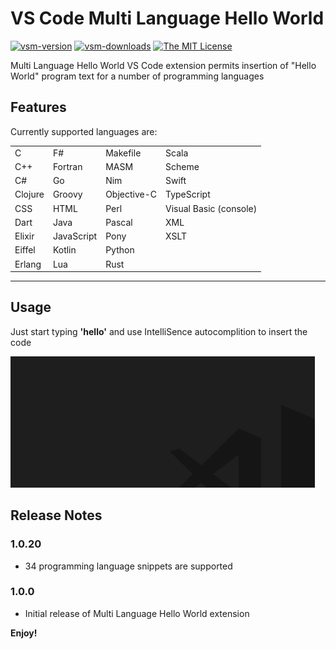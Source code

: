 # VS Code Multi Language Hello World

[![vsm-version](https://img.shields.io/visual-studio-marketplace/v/SergeLamikhov.multilanguagehelloworld?style=flat-square&label=VS%20Marketplace&logo=visual-studio-code)](https://marketplace.visualstudio.com/items?itemName=SergeLamikhov.multilanguagehelloworld)
[![vsm-downloads](https://img.shields.io/visual-studio-marketplace/d/SergeLamikhov.multilanguagehelloworld?style=flat-square&label=downloads&logo=visual-studio-code)](https://marketplace.visualstudio.com/items?itemName=SergeLamikhov.multilanguagehelloworld)
[![The MIT License](https://img.shields.io/badge/license-MIT-orange.svg?style=flat-square)](http://opensource.org/licenses/MIT)

Multi Language Hello World VS Code extension permits insertion of "Hello World"
program text for a number of programming languages

## Features

Currently supported languages are:

|         |            |             |                        |
| ------- | ---------- | ----------- | ---------------------- |
| C       | F#         | Makefile    | Scala                  |
| C++     | Fortran    | MASM        | Scheme                 |
| C#      | Go         | Nim         | Swift                  |
| Clojure | Groovy     | Objective-C | TypeScript             |
| CSS     | HTML       | Perl        | Visual Basic (console) |
| Dart    | Java       | Pascal      | XML                    |
| Elixir  | JavaScript | Pony        | XSLT                   |
| Eiffel  | Kotlin     | Python      |                        |
| Erlang  | Lua        | Rust        |                        |
---

## Usage

Just start typing **'hello'** and use IntelliSence autocomplition to insert the code

![alt text](example.gif)

## Release Notes

### 1.0.20

- 34 programming language snippets are supported

### 1.0.0

- Initial release of Multi Language Hello World extension

**Enjoy!**
